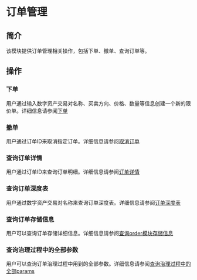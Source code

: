 # 订单管理

## 简介
该模块提供订单管理相关操作，包括下单、撤单、查询订单等。

## 操作

### 下单
用户通过输入数字资产交易对名称、买卖方向、价格、数量等信息创建一个新的限价单。详细信息请参阅[下单](../getting-start/command/order.html#id3)

### 撤单
用户通过订单ID来取消指定订单。详细信息请参阅[取消订单](../getting-start/command/order.html#id6)

### 查询订单详情
用户通过订单ID来查询订单明细。详细信息请参阅[订单详情](../getting-start/command/order.html#id10)

### 查询订单深度表
用户通过数字资产交易对名称来查询订单深度表。详细信息请参阅[订单深度表](../getting-start/command/order.html#id13)

### 查询订单存储信息
用户可以查询订单存储详细信息。详细信息请参阅[查询order模块存储信息](../getting-start/command/order.html#id16)

### 查询治理过程中的全部参数
用户可以查询订单治理过程中用到的全部参数。详细信息请参阅[查询治理过程中的全部params](../getting-start/command/order.html#params)


